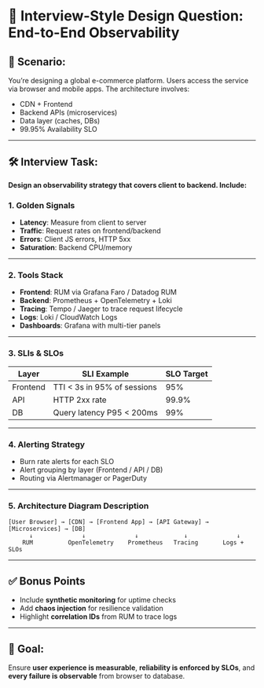 # 🧠 Interview-Style Design Question: End-to-End Observability

## 📌 Scenario:

You’re designing a global e-commerce platform. Users access the service via browser and mobile apps. The architecture involves:

- CDN + Frontend
- Backend APIs (microservices)
- Data layer (caches, DBs)
- 99.95% Availability SLO

---

## 🛠️ Interview Task:

**Design an observability strategy that covers client to backend. Include:**

### 1. **Golden Signals**
- **Latency**: Measure from client to server
- **Traffic**: Request rates on frontend/backend
- **Errors**: Client JS errors, HTTP 5xx
- **Saturation**: Backend CPU/memory

---

### 2. **Tools Stack**
- **Frontend**: RUM via Grafana Faro / Datadog RUM
- **Backend**: Prometheus + OpenTelemetry + Loki
- **Tracing**: Tempo / Jaeger to trace request lifecycle
- **Logs**: Loki / CloudWatch Logs
- **Dashboards**: Grafana with multi-tier panels

---

### 3. **SLIs & SLOs**
| Layer      | SLI Example                         | SLO Target |
|------------|-------------------------------------|------------|
| Frontend   | TTI < 3s in 95% of sessions         | 95%        |
| API        | HTTP 2xx rate                       | 99.9%      |
| DB         | Query latency P95 < 200ms           | 99%        |

---

### 4. **Alerting Strategy**
- Burn rate alerts for each SLO
- Alert grouping by layer (Frontend / API / DB)
- Routing via Alertmanager or PagerDuty

---

### 5. **Architecture Diagram Description**
```
[User Browser] → [CDN] → [Frontend App] → [API Gateway] → [Microservices] → [DB]
      ↓              ↓              ↓             ↓              ↓
    RUM          OpenTelemetry    Prometheus   Tracing       Logs + SLOs
```

---

## ✅ Bonus Points
- Include **synthetic monitoring** for uptime checks
- Add **chaos injection** for resilience validation
- Highlight **correlation IDs** from RUM to trace logs

---

## 🚀 Goal:

Ensure **user experience is measurable**, **reliability is enforced by SLOs**, and **every failure is observable** from browser to database.